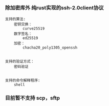 ### 除加密库外 纯rust实现的ssh-2.0client协议

```
支持的算法:
    密钥交换：  
        curve25519
    数字签名：
        ed25519
    加密：
        chacha20_poly1305_openssh
        

支持的验证方式：
    密码验证


支持的命令解释程序:
    shell
```

### 目前暂不支持 scp，sftp

